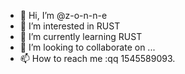 - 👋 Hi, I’m @z-o-n-n-e
- 👀 I’m interested in RUST
- 🌱 I’m currently learning RUST
- 💞️ I’m looking to collaborate on ...
- 📫 How to reach me :qq 1545589093.

<!---
z-o-n-n-e/z-o-n-n-e is a ✨ special ✨ repository because its `README.md` (this file) appears on your GitHub profile.
You can click the Preview link to take a look at your changes.
--->
